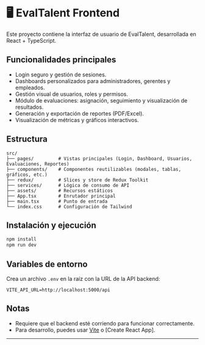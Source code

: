 # 🖥️ EvalTalent Frontend

Este proyecto contiene la interfaz de usuario de EvalTalent, desarrollada en React + TypeScript.

## Funcionalidades principales

- Login seguro y gestión de sesiones.
- Dashboards personalizados para administradores, gerentes y empleados.
- Gestión visual de usuarios, roles y permisos.
- Módulo de evaluaciones: asignación, seguimiento y visualización de resultados.
- Generación y exportación de reportes (PDF/Excel).
- Visualización de métricas y gráficos interactivos.

## Estructura

```
src/
├── pages/         # Vistas principales (Login, Dashboard, Usuarios, Evaluaciones, Reportes)
├── components/    # Componentes reutilizables (modales, tablas, gráficos, etc.)
├── redux/         # Slices y store de Redux Toolkit
├── services/      # Lógica de consumo de API
├── assets/        # Recursos estáticos
├── App.tsx        # Enrutador principal
├── main.tsx       # Punto de entrada
└── index.css      # Configuración de Tailwind
```

## Instalación y ejecución

```bash
npm install
npm run dev
```

## Variables de entorno

Crea un archivo `.env` en la raíz con la URL de la API backend:

```
VITE_API_URL=http://localhost:5000/api
```

## Notas

- Requiere que el backend esté corriendo para funcionar correctamente.
- Para desarrollo, puedes usar [Vite](https://vitejs.dev/) o [Create React App].

---
